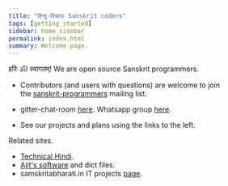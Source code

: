 ```yaml
---
title: "हिन्दु-विचाराः Sanskrit coders"
tags: [getting_started]
sidebar: home_sidebar
permalink: index.html
summary: Welcome page.
---
```


हरिः ॐ! स्वागतम्!
We are open source Sanskrit programmers. 

*   Contributors (and users with questions) are welcome to join the [sanskrit-programmers](http://groups.google.com/group/sanskrit-programmers) mailing list.

*   gitter-chat-room [here](https://gitter.im/sanskritcode/Lobby#). Whatsapp group [here](https://chat.whatsapp.com/Lj9cP57WGBeHO4fOfeokoJ).  

*   See our projects and plans using the links to the left.

Related sites.

*   [Technical Hindi](https://sites.google.com/site/technicalhindi/home).
*   [Ajit's software](http://www.aupasana.com/software) and dict files.
*   samskritabharati.in IT projects [page](https://sites.google.com/a/samskritabharati.in/projects/home).

